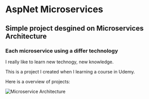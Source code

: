 
# AspNet Microservices

## Simple project desgined on Microservices Architecture

### Each microservice using a differ technology

I really like to learn new technogy, new knowledge.

This is a project I created when I learning a course in Udemy.

Here is a overview of projects:

![Microservice Architecture](https://user-images.githubusercontent.com/32035899/149855394-d7ae7ff4-b95d-4c9e-812f-869da22dc671.png)
